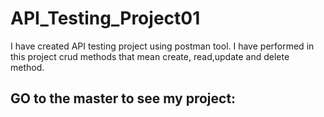 # API_Testing_Project01
I have created API testing project using postman tool. I have performed in this project crud methods that mean create, read,update and delete method.
## GO to the master to see my project: 
```console
```
